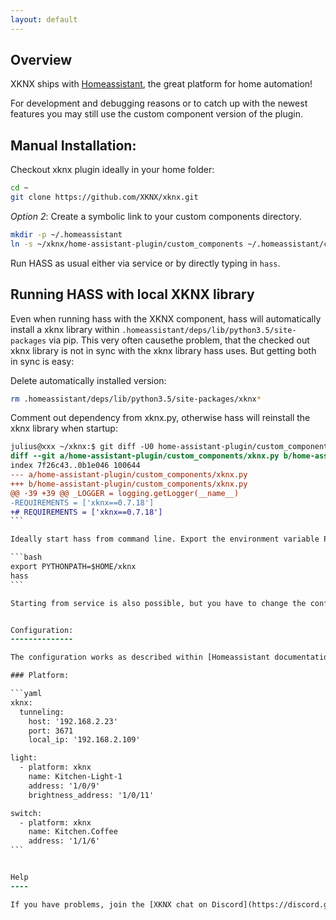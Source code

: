 ```yaml
---
layout: default
---
```



Overview
--------

XKNX ships with [Homeassistant](https://home-assistant.io/components/#search/knx), the great platform for home automation!

For development and debugging reasons or to catch up with the newest features you may still use the custom component version of the plugin.


Manual Installation:
--------------------

Checkout xknx plugin ideally in your home folder:

```bash
cd ~
git clone https://github.com/XKNX/xknx.git
```

*Option 2*: Create a symbolic link to your custom components directory.

```bash
mkdir -p ~/.homeassistant
ln -s ~/xknx/home-assistant-plugin/custom_components ~/.homeassistant/custom_components
```

Run HASS as usual either via service or by directly typing in `hass`.

Running HASS with local XKNX library
------------------------------------

Even when running hass with the XKNX component, hass will automatically install a xknx library within `.homeassistant/deps/lib/python3.5/site-packages` via pip. This very often causethe problem, that the checked out xknx library is not in sync with the xknx library hass uses. But getting both in sync is easy:

Delete automatically installed version:

```bash
rm .homeassistant/deps/lib/python3.5/site-packages/xknx*
```

Comment out dependency from xknx.py, otherwise hass will reinstall the xknx library when startup:

````diff
julius@xxx ~/xknx:$ git diff -U0 home-assistant-plugin/custom_components/xknx.py 
diff --git a/home-assistant-plugin/custom_components/xknx.py b/home-assistant-plugin/custom_components/xknx.py
index 7f26c43..0b1e046 100644
--- a/home-assistant-plugin/custom_components/xknx.py
+++ b/home-assistant-plugin/custom_components/xknx.py
@@ -39 +39 @@ _LOGGER = logging.getLogger(__name__)
-REQUIREMENTS = ['xknx==0.7.18']
+# REQUIREMENTS = ['xknx==0.7.18']
```

Ideally start hass from command line. Export the environment variable PYTHONPATH to your local xknx checkout:

```bash
export PYTHONPATH=$HOME/xknx
hass
```

Starting from service is also possible, but you have to change the configuration to make sure PYTHONPATH [is set correctly](https://stackoverflow.com/questions/45374910/how-to-pass-environment-variables-to-a-service-started-by-systemd).


Configuration:
--------------

The configuration works as described within [Homeassistant documentation](https://home-assistant.io/components/#search/knx) with the difference that the component is called `xknx` instead of `knx`.

### Platform:

```yaml 
xknx:
  tunneling:
    host: '192.168.2.23'
    port: 3671
    local_ip: '192.168.2.109'

light:
  - platform: xknx
    name: Kitchen-Light-1
    address: '1/0/9'
    brightness_address: '1/0/11'

switch:
  - platform: xknx
    name: Kitchen.Coffee
    address: '1/1/6'
```


Help
----

If you have problems, join the [XKNX chat on Discord](https://discord.gg/5XARFNT). We are happy to help :-)


